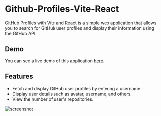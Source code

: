 # Github-Profiles-Vite-React
GitHub Profiles with Vite and React is a simple web application that allows you to search for GitHub user profiles and display their information using the GitHub API.

## Demo
You can see a live demo of this application <a href="https://githubprofiles9807.netlify.app" target="_blank">here</a>.



## Features
- Fetch and display GitHub user profiles by entering a username.
- Display user details such as avatar, username, and others.
- View the number of user's repositories.

![screenshot](https://github.com/CarlConradDeclaro/Github-Profiles-Vite-React/assets/110441309/21c445c3-88e8-4389-811c-066297324da3)
